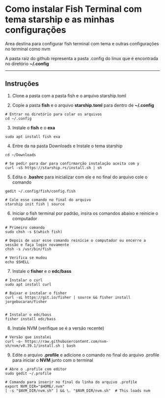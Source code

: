 # Como instalar Fish Terminal com tema starship e as minhas configurações
Area destina para configurar fish terminal com tema e outras configurações no terminal como nvm

A pasta raiz do github representa a pasta .config do linux que é encontrada no diretório <b>~/.config</b>

<hr>


## Instruções 

1. Clone a pasta com a pasta fish e o arquivo starship.toml

2. Copie a pasta <b>fish</b> e o arquivo <b>starship.toml</b> para dentro de <b>~/.config</b> 

```
# Entrar no diretório para colar os arquivos
cd ~/.config
```

3. Instale o <b>fish</b> e o <b>exa</b> 
```
sudo apt install fish exa
```

4. Entre da na pasta Downloads e Instale o tema starship
```
cd ~/Downloads

# Se pedir para dar para confirmarção instalação aceita com y
curl -sS https://starship.rs/install.sh | sh 
```

5. Edita o <b>.bashrc</b> para inicializar com ele e no final do arquivo cole o comando
```
gedit ~/.config/fish/config.fish

# Cole esse comando no final do arquivo
starship init fish | source
```

6. Iniciar o fish terminal por padrão, insira os comandos abaixo e reinicie o computador
```
# Primeiro comando
sudo chsh -s $(which fish)

# Depois de usar esse comando reinicie o computador ou encerre a sessão e faça login novamente
chsh -s /usr/bin/fish

# Verifica se mudou
echo $SHELL
```

7. Instale o <b>fisher</b> e o <b>edc/bass</b>
```
# Instalar o curl
sudo apt install curl

# Baixar e instalar o fisher
curl -sL https://git.io/fisher | source && fisher install jorgebucaran/fisher


# Instalar o edc/bass
fisher install edc/bass

```

8. Instale NVM (verifique se é a versão recente)
```
# Versão que instalei
curl -o- https://raw.githubusercontent.com/nvm-sh/nvm/v0.39.1/install.sh | bash
```

9. Edite o arquivo <b>.profile</b> e adicione o comando no final do arquivo .profile para iniciar o <b>NVM</b> junto com o terminal
```
# Abre o .profile com editor
sudo gedit ~/.profile

# Comando para inserir no final da linha do arquivo .profile
export NVM_DIR="$HOME/.nvm"
[ -s "$NVM_DIR/nvm.sh" ] && \. "$NVM_DIR/nvm.sh"  # This loads nvm
```
